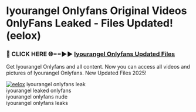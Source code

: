 # Iyourangel Onlyfans Original Videos 0nlyFans Leaked - Files Updated! (eelox)

<h3>🔴 CLICK HERE 🌐==►► <a href="https://tinyurl.com/4seja8ks" rel="nofollow">Iyourangel Onlyfans Updated Files</a></h3>

Get Iyourangel Onlyfans and all content. Now you can access all videos and pictures of Iyourangel Onlyfans. New Updated Files 2025!

[![eelox](https://i.imgur.com/EWjZXRe.gif)](https://tinyurl.com/4seja8ks)
iyourangel onlyfans leak<br>
iyourangel leaked onlyfans<br>
iyourangel onlyfans nude<br>
iyourangel onlyfans leaks